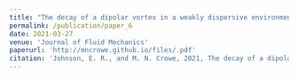 ```yaml
---
title: "The decay of a dipolar vortex in a weakly dispersive environment"
permalink: /publication/paper_6
date: 2021-03-27
venue: 'Journal of Fluid Mechanics'
paperurl: 'http://mncrowe.github.io/files/.pdf'
citation: 'Johnson, E. R., and M. N. Crowe, 2021, The decay of a dipolar vortex in a weakly dispersive environment, <i>J. Fluid Mech.</i>, 917, A35.'
---
```

